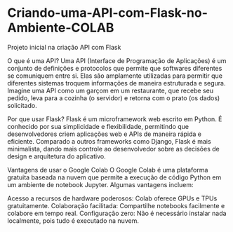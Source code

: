 # Criando-uma-API-com-Flask-no-Ambiente-COLAB
Projeto inicial na criação API com Flask

O que é uma API?
Uma API (Interface de Programação de Aplicações) é um conjunto de definições e protocolos que permite que softwares diferentes se comuniquem entre si. Elas são amplamente utilizadas para permitir que diferentes sistemas troquem informações de maneira estruturada e segura. Imagine uma API como um garçom em um restaurante, que recebe seu pedido, leva para a cozinha (o servidor) e retorna com o prato (os dados) solicitado.

Por que usar Flask?
Flask é um microframework web escrito em Python. É conhecido por sua simplicidade e flexibilidade, permitindo que desenvolvedores criem aplicações web e APIs de maneira rápida e eficiente. Comparado a outros frameworks como Django, Flask é mais minimalista, dando mais controle ao desenvolvedor sobre as decisões de design e arquitetura do aplicativo.

Vantagens de usar o Google Colab
O Google Colab é uma plataforma gratuita baseada na nuvem que permite a execução de código Python em um ambiente de notebook Jupyter. Algumas vantagens incluem:

Acesso a recursos de hardware poderosos: Colab oferece GPUs e TPUs gratuitamente.
Colaboração facilitada: Compartilhe notebooks facilmente e colabore em tempo real.
Configuração zero: Não é necessário instalar nada localmente, pois tudo é executado na nuvem.
